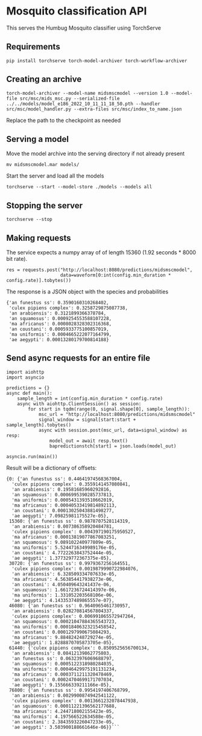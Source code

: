 # Mosquito classification API

This serves the Humbug Mosquito classifier using TorchServe

## Requirements
```
pip install torchserve torch-model-archiver torch-workflow-archiver
```

## Creating an archive
```
torch-model-archiver --model-name midsmscmodel --version 1.0 --model-file src/msc/mids_msc.py --serialized-file ../../models/model_e186_2022_10_11_11_18_50.pth --handler src/msc/model_handler.py --extra-files src/msc/index_to_name.json
```
Replace the path to the checkpoint as needed

## Serving a model
Move the model archive into the serving directory if not already present
```
mv midsmscmodel.mar models/
```
Start the server and load all the models
```
torchserve --start --model-store ./models --models all
```

## Stopping the server
```
torchserve --stop
```


## Making requests
The service expects a numpy array of of length 15360 (1.92 seconds * 8000 bit rate).
```
res = requests.post("http://localhost:8080/predictions/midsmscmodel",
                    data=waveform[0:int(config.min_duration * config.rate)].tobytes())
```
The response is a JSON object with the species and probabilities
```
{'an funestus ss': 0.3590160310268402,
 'culex pipiens complex': 0.3258729875087738,
 'an arabiensis': 0.3121899366378784,
 'an squamosus': 0.0009254553588107228,
 'ma africanus': 0.0008028328302316368,
 'an coustani': 0.0005933775100857019,
 'ma uniformis': 0.0004665222077164799,
 'ae aegypti': 0.00013280179700814188}
 ```

## Send async requests for an entire file
```
import aiohttp
import asyncio

predictions = {}
async def main():
    sample_length = int(config.min_duration * config.rate)
    async with aiohttp.ClientSession() as session:
        for start in tqdm(range(0, signal.shape[0], sample_length)):
            msc_url = "http://localhost:8080/predictions/midsmscmodel"
            signal_window = signal[start:start + sample_length].tobytes()
            async with session.post(msc_url, data=signal_window) as resp:
                model_out = await resp.text()
                bapredictionstch[start] = json.loads(model_out)

asyncio.run(main())
```

Result will be a dictionary of offsets:

```
{0: {'an funestus ss': 0.44641974568367004,
  'culex pipiens complex': 0.3559141457080841,
  'an arabiensis': 0.19581685960292816,
  'an squamosus': 0.0006995390285737813,
  'ma uniformis': 0.0005431393510662019,
  'ma africanus': 0.00040533419814892113,
  'an coustani': 0.00013025043881498277,
  'ae aegypti': 7.09825981175527e-05},
 15360: {'an funestus ss': 0.9878707528114319,
  'an arabiensis': 0.007386358920484781,
  'culex pipiens complex': 0.004397190175950527,
  'ma africanus': 0.00013819077867083251,
  'an squamosus': 9.089102240977809e-05,
  'ma uniformis': 5.5244716349989176e-05,
  'an coustani': 4.7722263843752444e-05,
  'ae aegypti': 1.377329772367375e-05},
 30720: {'an funestus ss': 0.9979367256164551,
  'culex pipiens complex': 0.0019879990722984076,
  'an arabiensis': 6.328509334707633e-05,
  'ma africanus': 4.563854417938273e-06,
  'an coustani': 4.050409643241437e-06,
  'an squamosus': 1.6617236724414397e-06,
  'ma uniformis': 1.331052203568106e-06,
  'ae aegypti': 4.1433537489865557e-07},
 46080: {'an funestus ss': 0.9640965461730957,
  'an arabiensis': 0.028270814567804337,
  'culex pipiens complex': 0.006991065572947264,
  'an squamosus': 0.00021047884365543723,
  'ma uniformis': 0.00018406323215458542,
  'an coustani': 0.0001297990675084293,
  'ma africanus': 9.884824248729274e-05,
  'ae aegypti': 1.8288870705873705e-05},
 61440: {'culex pipiens complex': 0.8509525656700134,
  'an arabiensis': 0.08412139862775803,
  'an funestus ss': 0.06323976069688797,
  'an squamosus': 0.0005122318980284035,
  'ma uniformis': 0.00046429975191131234,
  'ma africanus': 0.0003711211320478469,
  'an coustani': 0.00024704699171707034,
  'ae aegypti': 9.155666339211166e-05},
 76800: {'an funestus ss': 0.9954197406768799,
  'an arabiensis': 0.0029900874942541122,
  'culex pipiens complex': 0.0013661232078447938,
  'an squamosus': 0.00011221396562177688,
  'ma africanus': 4.244718002155423e-05,
  'ma uniformis': 4.197566522634588e-05,
  'an coustani': 2.3843593226047233e-05,
  'ae aegypti': 3.503900188661646e-06}}```